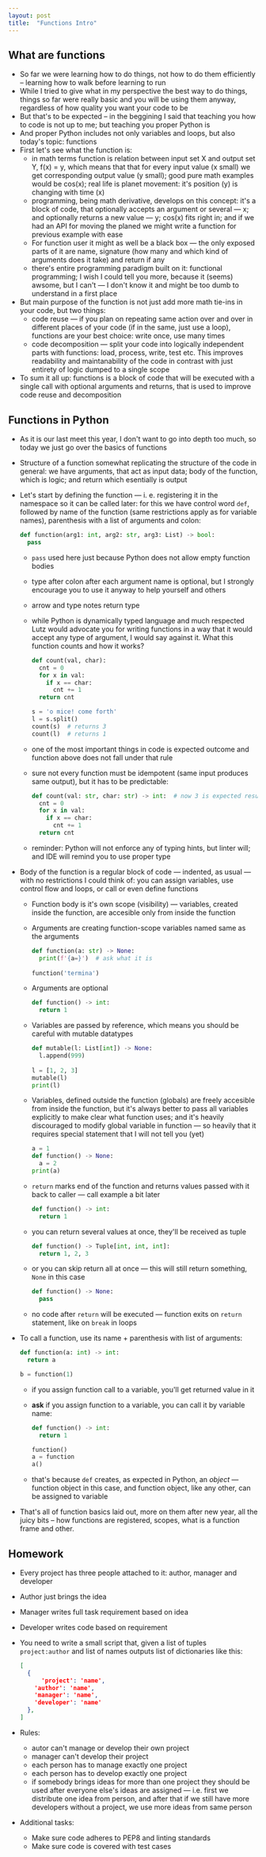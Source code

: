 ```yaml
---
layout: post
title:  "Functions Intro"
---
```


## What are functions

* So far we were learning how to do things, not how to do them efficiently – learning how to walk before learning to run
* While I tried to give what in my perspective the best way to do things, things so far were really basic and you will be using them anyway, regardless of how quality you want your code to be
* But that's to be expected – in the beggining I said that teaching you how to code is not up to me; but teaching you proper Python is
* And proper Python includes not only variables and loops, but also today's topic: functions
* First let's see what the function is: 
  * in math terms function is relation between input set X and output set Y, f(x) = y, which means that that for every input value (x small) we get corresponding output value (y small); good pure math examples would be cos(x); real life is planet movement: it's position (y) is changing with time (x)
  * programming, being math derivative, develops on this concept: it's a block of code, that optionally accepts an argument or several — x; and optionally returns a new value — y; cos(x) fits right in; and if we had an API for moving the planed we might write a function for previous example with ease
  * For function user it might as well be a black box — the only exposed parts of it are name, signature (how many and which kind of arguments does it take) and return if any
  * there's entire programming paradigm built on it: functional programming; I wish I could tell you more, because it (seems) awsome, but I can't — I don't know it and might be too dumb to understand in a first place
* But main purpose of the function is not just add more math tie-ins in your code, but two things:
  * code reuse — if you plan on repeating same action over and over in different places of your code (if in the same, just use a loop), functions are your best choice: write once, use many times
  * code decomposition — split your code into logically independent parts with functions: load, process, write, test etc. This improves readability and maintanability of the code in contrast with just entirety of logic dumped to a single scope
* To sum it all up: functions is a block of code that will be executed with a single call with optional arguments and returns, that is used to improve code reuse and decomposition

## Functions in Python

* As it is our last meet this year, I don't want to go into depth too much, so today we just go over the basics of functions

* Structure of a function somewhat replicating the structure of the code in general: we have arguments, that act as input data; body of the function, which is logic; and return which esentially is output

* Let's start by defining the function — i. e. registering it in the namespace so it can be called later: for this we have control word `def`, followed by name of the function (same restrictions apply as for variable names), parenthesis with a list of arguments and colon:
  ```python
  def function(arg1: int, arg2: str, arg3: List) -> bool:
    pass
  ```

  * `pass` used here just because Python does not allow empty function bodies

  * type after colon after each argument name is optional, but I strongly encourage you to use it anyway to help yourself and others

  * arrow and type notes return type

  * while Python is dynamically typed language and much respected Lutz would advocate you for writing functions in a way that it would accept any type of argument, I would say against it. What this function counts and how it works?
    ```python
    def count(val, char):
      cnt = 0
      for x in val:
        if x == char:
          cnt += 1
      return cnt
    
    s = 'o mice! come forth'
    l = s.split()
    count(s)  # returns 3
    count(l)  # returns 1
    ```

  * one of the most important things in code is expected outcome and function above does not fall under that rule

  * sure not every function must be idempotent (same input produces same output), but it has to be predictable:
    ```python
    def count(val: str, char: str) -> int:  # now 3 is expected result
      cnt = 0
      for x in val:
        if x == char:
          cnt += 1
      return cnt
    ```

  * reminder: Python will not enforce any of typing hints, but linter will; and IDE will remind you to use proper type

* Body of the function is a regular block of code — indented, as usual — with no restrictions I could think of: you can assign variables, use control flow and loops, or call or even define functions

  * Function body is it's own scope (visibility) — variables, created inside the function, are accesible only from inside the function

  * Arguments are creating function-scope variables named same as the arguments
    ```python
    def function(a: str) -> None:
      print(f'{a=}')  # ask what it is
      
    function('termina')
    ```

  * Arguments are optional
    ```python
    def function() -> int:
      return 1
    ```

  * Variables are passed by reference, which means you should be careful with mutable datatypes

    ```python
    def mutable(l: List[int]) -> None:
      l.append(999)
      
    l = [1, 2, 3]
    mutable(l)
    print(l)
    ```

  * Variables, defined outside the function (globals) are freely accesible from inside the function, but it's always better to pass all variables explicitly to make clear what function uses; and it's heavily discouraged to modify global variable in function — so heavily that it requires special statement that I will not tell you (yet)

    ```python
    a = 1
    def function() -> None:
      a = 2
    print(a)
    ```

  * `return` marks end of the function and returns values passed with it back to caller — call example a bit later

    ``` python
    def function() -> int:
      return 1
    ```

  * you can return several values at once, they'll be received as tuple
    ```python
    def function() -> Tuple[int, int, int]:
      return 1, 2, 3
    ```

  * or you can skip return all at once — this will still return something, `None` in this case
    ```python
    def function() -> None:
      pass
    ```

  * no code after `return` will be executed — function exits on `return` statement, like on `break` in loops

* To call a function, use its name + parenthesis with list of arguments:
  ```python
  def function(a: int) -> int:
    return a
  
  b = function(1)
  ```

  * if you assign function call to a variable, you'll get returned value in it

  * **ask** if you assign function to a variable, you can call it by variable name:

    ```python
    def function() -> int:
      return 1
    
    function()
    a = function
    a()
    ```

  * that's because `def` creates, as expected in Python, an *object* — function object in this case, and function object, like any other, can be assigned to variable

* That's all of function basics laid out, more on them after new year, all the juicy bits – how functions are registered, scopes, what is a function frame and other.

## Homework

* Every project has three people attached to it: author, manager and developer

* Author just brings the idea

* Manager writes full task requirement based on idea

* Developer writes code based on requirement

* You need to write a small script that, given a list of tuples `project:author` and list of names outputs list of dictionaries like this:
  ```json
  [
    {
    	'project': 'name',
  	  'author': 'name',
  	  'manager': 'name',
  	  'developer': 'name'
  	},
  ]
  ```

* Rules: 

  * autor can't manage or develop their own project
  * manager can't develop their project
  * each person has to manage exactly one project
  * each person has to develop exactly one project
  * if somebody brings ideas for more than one project they should be used after everyone else's ideas are assigned — i.e. first we distribute one idea from person, and after that if we still have more developers without a project, we use more ideas from same person

* Additional tasks:

  * Make sure code adheres to PEP8 and linting standards
  * Make sure code is covered with test cases